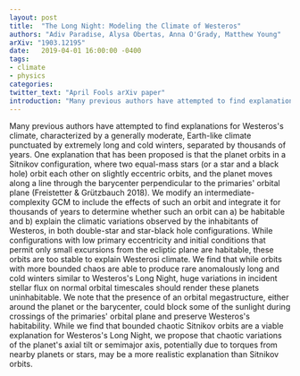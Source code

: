 ```yaml
---
layout: post
title:  "The Long Night: Modeling the Climate of Westeros"
authors: "Adiv Paradise, Alysa Obertas, Anna O'Grady, Matthew Young"
arXiv: "1903.12195"
date:   2019-04-01 16:00:00 -0400
tags:
- climate
- physics
categories:
twitter_text: "April Fools arXiv paper"
introduction: "Many previous authors have attempted to find explanations for Westeros's climate..."
---
```


Many previous authors have attempted to find explanations for Westeros's climate, characterized by a generally moderate, Earth-like climate punctuated by extremely long and cold winters, separated by thousands of years. One explanation that has been proposed is that the planet orbits in a Sitnikov configuration, where two equal-mass stars (or a star and a black hole) orbit each other on slightly eccentric orbits, and the planet moves along a line through the barycenter perpendicular to the primaries' orbital plane (Freistetter & Grützbauch 2018). We modify an intermediate-complexity GCM to include the effects of such an orbit and integrate it for thousands of years to determine whether such an orbit can a) be habitable and b) explain the climatic variations observed by the inhabitants of Westeros, in both double-star and star-black hole configurations. While configurations with low primary eccentricity and initial conditions that permit only small excursions from the ecliptic plane are habitable, these orbits are too stable to explain Westerosi climate. We find that while orbits with more bounded chaos are able to produce rare anomalously long and cold winters similar to Westeros's Long Night, huge variations in incident stellar flux on normal orbital timescales should render these planets uninhabitable. We note that the presence of an orbital megastructure, either around the planet or the barycenter, could block some of the sunlight during crossings of the primaries' orbital plane and preserve Westeros's habitability. While we find that bounded chaotic Sitnikov orbits are a viable explanation for Westeros's Long Night, we propose that chaotic variations of the planet's axial tilt or semimajor axis, potentially due to torques from nearby planets or stars, may be a more realistic explanation than Sitnikov orbits.
